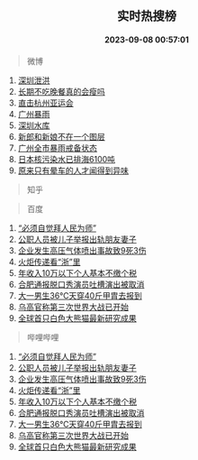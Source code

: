 <div align="center"><h2>实时热搜榜</h2><h4>2023-09-08 00:57:01</h4></div>

> 微博  

1. [深圳泄洪](https://s.weibo.com/weibo?q=%E6%B7%B1%E5%9C%B3%E6%B3%84%E6%B4%AA&t=31&band_rank=1&Refer=top)<br />
2. [长期不吃晚餐真的会瘦吗](https://s.weibo.com/weibo?q=%23%E9%95%BF%E6%9C%9F%E4%B8%8D%E5%90%83%E6%99%9A%E9%A4%90%E7%9C%9F%E7%9A%84%E4%BC%9A%E7%98%A6%E5%90%97%23&t=31&band_rank=2&Refer=top)<br />
3. [直击杭州亚运会](https://s.weibo.com/weibo?q=%23%E7%9B%B4%E5%87%BB%E6%9D%AD%E5%B7%9E%E4%BA%9A%E8%BF%90%E4%BC%9A%23&t=31&band_rank=3&Refer=top)<br />
4. [广州暴雨](https://s.weibo.com/weibo?q=%E5%B9%BF%E5%B7%9E%E6%9A%B4%E9%9B%A8&t=31&band_rank=4&Refer=top)<br />
5. [深圳水库](https://s.weibo.com/weibo?q=%E6%B7%B1%E5%9C%B3%E6%B0%B4%E5%BA%93&t=31&band_rank=5&Refer=top)<br />
6. [新郎和新娘不在一个图层](https://s.weibo.com/weibo?q=%E6%96%B0%E9%83%8E%E5%92%8C%E6%96%B0%E5%A8%98%E4%B8%8D%E5%9C%A8%E4%B8%80%E4%B8%AA%E5%9B%BE%E5%B1%82&t=31&band_rank=6&Refer=top)<br />
7. [广州全市暴雨戒备状态](https://s.weibo.com/weibo?q=%23%E5%B9%BF%E5%B7%9E%E5%85%A8%E5%B8%82%E6%9A%B4%E9%9B%A8%E6%88%92%E5%A4%87%E7%8A%B6%E6%80%81%23&t=31&band_rank=7&Refer=top)<br />
8. [日本核污染水已排海6100吨](https://s.weibo.com/weibo?q=%23%E6%97%A5%E6%9C%AC%E6%A0%B8%E6%B1%A1%E6%9F%93%E6%B0%B4%E5%B7%B2%E6%8E%92%E6%B5%B76100%E5%90%A8%23&t=31&band_rank=8&Refer=top)<br />
9. [原来只有晕车的人才闻得到异味](https://s.weibo.com/weibo?q=%E5%8E%9F%E6%9D%A5%E5%8F%AA%E6%9C%89%E6%99%95%E8%BD%A6%E7%9A%84%E4%BA%BA%E6%89%8D%E9%97%BB%E5%BE%97%E5%88%B0%E5%BC%82%E5%91%B3&t=31&band_rank=9&Refer=top)<br />

> 知乎  


> 百度  

1. [“必须自觉拜人民为师”](https://www.baidu.com/s?wd=%E2%80%9C%E5%BF%85%E9%A1%BB%E8%87%AA%E8%A7%89%E6%8B%9C%E4%BA%BA%E6%B0%91%E4%B8%BA%E5%B8%88%E2%80%9D&sa=fyb_news&rsv_dl=fyb_news)<br />
2. [公职人员被儿子举报出轨朋友妻子](https://www.baidu.com/s?wd=%E5%85%AC%E8%81%8C%E4%BA%BA%E5%91%98%E8%A2%AB%E5%84%BF%E5%AD%90%E4%B8%BE%E6%8A%A5%E5%87%BA%E8%BD%A8%E6%9C%8B%E5%8F%8B%E5%A6%BB%E5%AD%90&sa=fyb_news&rsv_dl=fyb_news)<br />
3. [企业发生高压气体喷出事故致9死3伤](https://www.baidu.com/s?wd=%E4%BC%81%E4%B8%9A%E5%8F%91%E7%94%9F%E9%AB%98%E5%8E%8B%E6%B0%94%E4%BD%93%E5%96%B7%E5%87%BA%E4%BA%8B%E6%95%85%E8%87%B49%E6%AD%BB3%E4%BC%A4&sa=fyb_news&rsv_dl=fyb_news)<br />
4. [火炬传递看“浙”里](https://www.baidu.com/s?wd=%E7%81%AB%E7%82%AC%E4%BC%A0%E9%80%92%E7%9C%8B%E2%80%9C%E6%B5%99%E2%80%9D%E9%87%8C&sa=fyb_news&rsv_dl=fyb_news)<br />
5. [年收入10万以下个人基本不缴个税](https://www.baidu.com/s?wd=%E5%B9%B4%E6%94%B6%E5%85%A510%E4%B8%87%E4%BB%A5%E4%B8%8B%E4%B8%AA%E4%BA%BA%E5%9F%BA%E6%9C%AC%E4%B8%8D%E7%BC%B4%E4%B8%AA%E7%A8%8E&sa=fyb_news&rsv_dl=fyb_news)<br />
6. [合肥通报脱口秀演员吐槽演出被取消](https://www.baidu.com/s?wd=%E5%90%88%E8%82%A5%E9%80%9A%E6%8A%A5%E8%84%B1%E5%8F%A3%E7%A7%80%E6%BC%94%E5%91%98%E5%90%90%E6%A7%BD%E6%BC%94%E5%87%BA%E8%A2%AB%E5%8F%96%E6%B6%88&sa=fyb_news&rsv_dl=fyb_news)<br />
7. [大一男生36℃天穿40斤甲胄去报到](https://www.baidu.com/s?wd=%E5%A4%A7%E4%B8%80%E7%94%B7%E7%94%9F36%E2%84%83%E5%A4%A9%E7%A9%BF40%E6%96%A4%E7%94%B2%E8%83%84%E5%8E%BB%E6%8A%A5%E5%88%B0&sa=fyb_news&rsv_dl=fyb_news)<br />
8. [乌高官称第三次世界大战已开始](https://www.baidu.com/s?wd=%E4%B9%8C%E9%AB%98%E5%AE%98%E7%A7%B0%E7%AC%AC%E4%B8%89%E6%AC%A1%E4%B8%96%E7%95%8C%E5%A4%A7%E6%88%98%E5%B7%B2%E5%BC%80%E5%A7%8B&sa=fyb_news&rsv_dl=fyb_news)<br />
9. [全球首只白色大熊猫最新研究成果](https://www.baidu.com/s?wd=%E5%85%A8%E7%90%83%E9%A6%96%E5%8F%AA%E7%99%BD%E8%89%B2%E5%A4%A7%E7%86%8A%E7%8C%AB%E6%9C%80%E6%96%B0%E7%A0%94%E7%A9%B6%E6%88%90%E6%9E%9C&sa=fyb_news&rsv_dl=fyb_news)<br />

> 哔哩哔哩  

1. [“必须自觉拜人民为师”](https://www.baidu.com/s?wd=%E2%80%9C%E5%BF%85%E9%A1%BB%E8%87%AA%E8%A7%89%E6%8B%9C%E4%BA%BA%E6%B0%91%E4%B8%BA%E5%B8%88%E2%80%9D&sa=fyb_news&rsv_dl=fyb_news)<br />
2. [公职人员被儿子举报出轨朋友妻子](https://www.baidu.com/s?wd=%E5%85%AC%E8%81%8C%E4%BA%BA%E5%91%98%E8%A2%AB%E5%84%BF%E5%AD%90%E4%B8%BE%E6%8A%A5%E5%87%BA%E8%BD%A8%E6%9C%8B%E5%8F%8B%E5%A6%BB%E5%AD%90&sa=fyb_news&rsv_dl=fyb_news)<br />
3. [企业发生高压气体喷出事故致9死3伤](https://www.baidu.com/s?wd=%E4%BC%81%E4%B8%9A%E5%8F%91%E7%94%9F%E9%AB%98%E5%8E%8B%E6%B0%94%E4%BD%93%E5%96%B7%E5%87%BA%E4%BA%8B%E6%95%85%E8%87%B49%E6%AD%BB3%E4%BC%A4&sa=fyb_news&rsv_dl=fyb_news)<br />
4. [火炬传递看“浙”里](https://www.baidu.com/s?wd=%E7%81%AB%E7%82%AC%E4%BC%A0%E9%80%92%E7%9C%8B%E2%80%9C%E6%B5%99%E2%80%9D%E9%87%8C&sa=fyb_news&rsv_dl=fyb_news)<br />
5. [年收入10万以下个人基本不缴个税](https://www.baidu.com/s?wd=%E5%B9%B4%E6%94%B6%E5%85%A510%E4%B8%87%E4%BB%A5%E4%B8%8B%E4%B8%AA%E4%BA%BA%E5%9F%BA%E6%9C%AC%E4%B8%8D%E7%BC%B4%E4%B8%AA%E7%A8%8E&sa=fyb_news&rsv_dl=fyb_news)<br />
6. [合肥通报脱口秀演员吐槽演出被取消](https://www.baidu.com/s?wd=%E5%90%88%E8%82%A5%E9%80%9A%E6%8A%A5%E8%84%B1%E5%8F%A3%E7%A7%80%E6%BC%94%E5%91%98%E5%90%90%E6%A7%BD%E6%BC%94%E5%87%BA%E8%A2%AB%E5%8F%96%E6%B6%88&sa=fyb_news&rsv_dl=fyb_news)<br />
7. [大一男生36℃天穿40斤甲胄去报到](https://www.baidu.com/s?wd=%E5%A4%A7%E4%B8%80%E7%94%B7%E7%94%9F36%E2%84%83%E5%A4%A9%E7%A9%BF40%E6%96%A4%E7%94%B2%E8%83%84%E5%8E%BB%E6%8A%A5%E5%88%B0&sa=fyb_news&rsv_dl=fyb_news)<br />
8. [乌高官称第三次世界大战已开始](https://www.baidu.com/s?wd=%E4%B9%8C%E9%AB%98%E5%AE%98%E7%A7%B0%E7%AC%AC%E4%B8%89%E6%AC%A1%E4%B8%96%E7%95%8C%E5%A4%A7%E6%88%98%E5%B7%B2%E5%BC%80%E5%A7%8B&sa=fyb_news&rsv_dl=fyb_news)<br />
9. [全球首只白色大熊猫最新研究成果](https://www.baidu.com/s?wd=%E5%85%A8%E7%90%83%E9%A6%96%E5%8F%AA%E7%99%BD%E8%89%B2%E5%A4%A7%E7%86%8A%E7%8C%AB%E6%9C%80%E6%96%B0%E7%A0%94%E7%A9%B6%E6%88%90%E6%9E%9C&sa=fyb_news&rsv_dl=fyb_news)<br />
